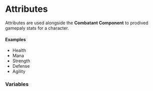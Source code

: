 # Attributes
Attributes are used alongside the **Combatant Component** to prodived gamepaly stats for a character.

#### Examples
* Health
* Mana
* Strength
* Defense
* Agility

### Variables